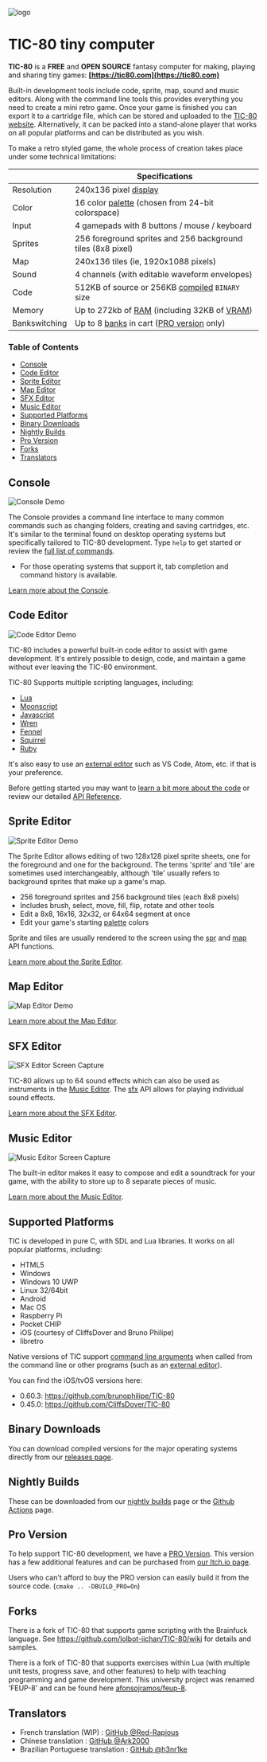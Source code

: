 <!-- to resize -->
![logo](https://user-images.githubusercontent.com/13716824/93653165-a3560b00-fa0f-11ea-880b-550c7184ecbc.png)
# TIC-80 tiny computer

**TIC-80** is a **FREE** and **OPEN SOURCE** fantasy computer for making, playing and sharing tiny games:
**[https://tic80.com](https://tic80.com)**

Built-in development tools include code, sprite, map, sound and music editors. Along with the command line tools this provides everything you need to create a mini retro game. Once your game is finished you can export it to a cartridge file, which can be stored and uploaded to the [TIC-80 website](https://tic80.com/). Alternatively, it can be packed into a stand-alone player that works on all popular platforms and can be distributed as you wish.

To make a retro styled game, the whole process of creation takes place under some technical limitations:

|| Specifications |
| --- | --- |
| Resolution | 240x136 pixel [display](display#coordinate-system) |
| Color | 16 color [palette](palette) (chosen from 24-bit colorspace) |
| Input | 4 gamepads with 8 buttons / mouse / keyboard |
| Sprites | 256 foreground sprites and 256 background tiles (8x8 pixel) |
| Map | 240x136 tiles (ie, 1920x1088 pixels) |
| Sound | 4 channels (with editable waveform envelopes) |
| Code | 512KB of source or 256KB [compiled](wasm) `BINARY` size |
| Memory | Up to 272kb of [RAM](ram) (including 32KB of [VRAM](ram)) |
| Bankswitching |  Up to 8 [banks](Bankswitching) in cart ([PRO version](pro-version) only) |


### Table of Contents

- [Console](#console)
- [Code Editor](#code-editor)
- [Sprite Editor](#sprite-editor)
- [Map Editor](#map-editor)
- [SFX Editor](#sfx-editor)
- [Music Editor](#music-editor)
- [Supported Platforms](#supported-platforms)
- [Binary Downloads](#binary-downloads)
- [Nightly Builds](#nightly-builds)
- [Pro Version](#pro-version)
- [Forks](#forks)
- [Translators](#translators)


## Console

![Console Demo](https://raw.githubusercontent.com/wiki/nesbox/tic.computer/images/console.gif)

The Console provides a command line interface to many common commands such as changing folders, creating and saving cartridges, etc. It's similar to the terminal found on desktop operating systems but specifically tailored to TIC-80 development.    Type `help` to get started or review the [full list of commands](Console#available-commands).

- For those operating systems that support it, tab completion and command history is available.

[Learn more about the Console](Console).



## Code Editor

![Code Editor Demo](https://raw.githubusercontent.com/wiki/nesbox/tic.computer/images/code.gif)

TIC-80 includes a powerful built-in code editor to assist with game development. It's entirely possible to design, code, and maintain a game without ever leaving the TIC-80 environment.

TIC-80 Supports multiple scripting languages, including:
  * [Lua](https://www.lua.org)
  * [Moonscript](https://moonscript.org)
  * [Javascript](https://developer.mozilla.org/en-US/docs/Web/JavaScript)
  * [Wren](http://wren.io/)
  * [Fennel](https://fennel-lang.org)
  * [Squirrel](http://www.squirrel-lang.org)
  * [Ruby](https://www.ruby-lang.org/en/)

It's also easy to use an [external editor](external-editor) such as VS Code, Atom, etc. if that is your preference.

Before getting started you may want to [learn a bit more about the code](the-code) or review our detailed [API Reference](API).


## Sprite Editor

![Sprite Editor Demo](https://raw.githubusercontent.com/wiki/nesbox/tic.computer/images/sprite.gif)

The Sprite Editor allows editing of two 128x128 pixel sprite sheets, one for the foreground and one for the background.  The terms 'sprite' and 'tile' are sometimes used interchangeably, although 'tile' usually refers to background sprites that make up a game's map.

- 256 foreground sprites and 256 background tiles (each 8x8 pixels)
- Includes brush, select, move, fill, flip, rotate and other tools
- Edit a 8x8, 16x16, 32x32, or 64x64 segment at once
- Edit your game's starting [palette](palette) colors

Sprite and tiles are usually rendered to the screen using the [spr](spr) and [map](map) API functions.

[Learn more about the Sprite Editor](sprite-editor).

## Map Editor

![Map Editor Demo](https://user-images.githubusercontent.com/1101448/105969223-11cf6780-6099-11eb-9dbb-48609c43c568.gif)

[Learn more about the Map Editor](Map-Editor).

## SFX Editor

![SFX Editor Screen Capture](https://user-images.githubusercontent.com/13716824/125197918-9254df80-e257-11eb-8a20-645b4278d00f.png)


TIC-80 allows up to 64 sound effects which can also be used as instruments in the [Music Editor](Music-Editor). The [sfx](sfx) API allows for playing individual sound effects.

[Learn more about the SFX Editor](SFX-Editor).

## Music Editor

![Music Editor Screen Capture](https://user-images.githubusercontent.com/13716824/125197909-8a953b00-e257-11eb-9f61-455d8f927285.png)

The built-in editor makes it easy to compose and edit a soundtrack for your game, with the ability to store up to 8 separate pieces of music.

[Learn more about the Music Editor](Music-Editor).



## Supported Platforms

TIC is developed in pure C, with SDL and Lua libraries. It works on all popular platforms, including:

- HTML5
- Windows
- Windows 10 UWP
- Linux 32/64bit
- Android
- Mac OS
- Raspberry Pi
- Pocket CHIP
- iOS (courtesy of CliffsDover and Bruno Philipe)
- libretro

Native versions of TIC support [command line arguments](command-line-arguments) when called from the command line or other programs (such as an [external editor](external-editor)).

You can find the iOS/tvOS versions here:

- 0.60.3: https://github.com/brunophilipe/TIC-80
- 0.45.0: https://github.com/CliffsDover/TIC-80


## Binary Downloads
You can download compiled versions for the major operating systems directly from our [releases page](https://github.com/nesbox/TIC-80/releases).

## Nightly Builds
These can be downloaded from our [nightly builds](https://nightly.link/nesbox/TIC-80/workflows/build/master) page or the [Github Actions](https://github.com/nesbox/TIC-80/actions?query=branch%3Amaster) page.


## Pro Version
To help support TIC-80 development, we have a [PRO Version](https://nesbox.itch.io/tic80).
This version has a few additional features and can be purchased from [our Itch.io page](https://nesbox.itch.io/tic80).

Users who can't afford to buy the PRO version can easily build it from the source code. (`cmake .. -DBUILD_PRO=On`)


## Forks

There is a fork of TIC-80 that supports game scripting with the Brainfuck language. See https://github.com/lolbot-iichan/TIC-80/wiki for details and samples.

There is a fork of TIC-80 that supports exercises within Lua (with multiple unit tests, progress save, and other features) to help with teaching programming and game development. This university project was renamed 'FEUP-8' and can be found here [afonsojramos/feup-8](https://github.com/afonsojramos/feup-8/).


## Translators

* French translation (WIP)         : [GitHub @Red-Rapious](https://github.com/Red-Rapious/TIC-80/blob/master/README.md)
* Chinese translation              : [GitHub @Ark2000](https://github.com/Ark2000/TIC-80/blob/master/README.md)
* Brazilian Portuguese translation : [GitHub @h3nr1ke](https://github.com/h3nr1ke/TIC-80/blob/master/README.md)